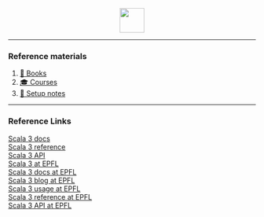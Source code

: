<div align="center">
  <img height="50" src="https://user-images.githubusercontent.com/19735362/133747096-377b039a-e41a-49ad-bf57-2b3674f5c098.png">
</div>

---
### Reference materials

1. [📗 Books](books.md)</br>
2. [🎓 Courses](courses.md)</br>
3. [📓 Setup notes](setup.md)</br>

---

### Reference Links

[Scala 3 docs](https://docs.scala-lang.org/scala3/)</br>
[Scala 3 reference](https://docs.scala-lang.org/scala3/reference/overview.html)</br>
[Scala 3 API](https://scala-lang.org/api/3.x/)</br>
[Scala 3 at EPFL](https://dotty.epfl.ch/)</br>
[Scala 3 docs at EPFL](https://dotty.epfl.ch/docs/)</br>
[Scala 3 blog at EPFL](https://dotty.epfl.ch/blog/index.html)</br>
[Scala 3 usage at EPFL](https://dotty.epfl.ch/docs/Usage/index.html)</br>
[Scala 3 reference at EPFL](https://dotty.epfl.ch/docs/Reference/index.html)</br>
[Scala 3 API at EPFL](https://dotty.epfl.ch/api/)
